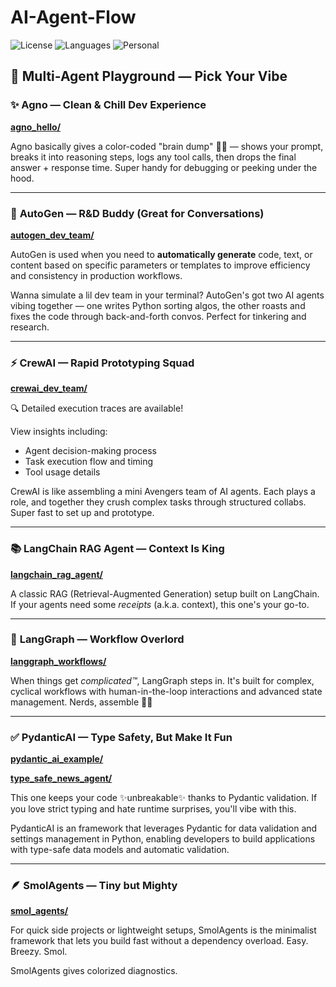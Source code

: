 # AI-Agent-Flow

![License](https://img.shields.io/github/license/tdiprima/OpenAI-Cookbook)
![Languages](https://img.shields.io/github/languages/top/tdiprima/OpenAI-Cookbook)
![Personal](https://img.shields.io/badge/repo-personal-blueviolet)

## 🧠 Multi-Agent Playground — Pick Your Vibe

### ✨ **Agno** — Clean & Chill Dev Experience

**[agno_hello/](./src/agno_hello/)**

Agno basically gives a color-coded "brain dump" 🧠✨ — shows your prompt, breaks it into reasoning steps, logs any tool calls, then drops the final answer + response time. Super handy for debugging or peeking under the hood.

---

### 💬 **AutoGen** — R&D Buddy (Great for Conversations)

**[autogen\_dev_team/](./src/autogen_dev_team/)**

AutoGen is used when you need to **automatically generate** code, text, or content based on specific parameters or templates to improve efficiency and consistency in production workflows.

Wanna simulate a lil dev team in your terminal? AutoGen's got two AI agents vibing together — one writes Python sorting algos, the other roasts and fixes the code through back-and-forth convos. Perfect for tinkering and research.

---

### ⚡ **CrewAI** — Rapid Prototyping Squad

**[crewai\_dev_team/](./src/crewai_stock_alert_system/)**

🔍 Detailed execution traces are available!                                                            

View insights including:                                                                     

* Agent decision-making process                                                         
* Task execution flow and timing                                           
* Tool usage details

CrewAI is like assembling a mini Avengers team of AI agents. Each plays a role, and together they crush complex tasks through structured collabs. Super fast to set up and prototype.

---

### 📚 **LangChain RAG Agent** — Context Is King

**[langchain\_rag_agent/](./src/langchain_rag_agent/)**

A classic RAG (Retrieval-Augmented Generation) setup built on LangChain. If your agents need some *receipts* (a.k.a. context), this one's your go-to.

---

### 🔁 **LangGraph** — Workflow Overlord

**[langgraph_workflows/](./src/langgraph_branching_agent/)**

When things get *complicated™*, LangGraph steps in. It's built for complex, cyclical workflows with human-in-the-loop interactions and advanced state management. Nerds, assemble 🧑‍💻

---

### ✅ **PydanticAI** — Type Safety, But Make It Fun

**[pydantic\_ai_example/](./src/pydantic_ai_example/)**

**[type\_safe_news_agent/](./src/type_safe_news_agent/)**

This one keeps your code ✨unbreakable✨ thanks to Pydantic validation. If you love strict typing and hate runtime surprises, you'll vibe with this.

PydanticAI is an framework that leverages Pydantic for data validation and settings management in Python, enabling developers to build applications with type-safe data models and automatic validation.

---

### 🪶 **SmolAgents** — Tiny but Mighty

**[smol_agents/](./src/smolagents_hello/)**

For quick side projects or lightweight setups, SmolAgents is the minimalist framework that lets you build fast without a dependency overload. Easy. Breezy. Smol.

SmolAgents gives colorized diagnostics.

<br>
